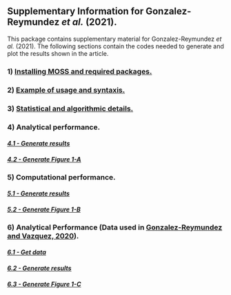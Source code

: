 ## Supplementary Information for Gonzalez-Reymundez *et al.* (2021).

This package contains supplementary material for Gonzalez-Reymundez *et al.* (2021).
The following sections contain the codes needed to generate and plot the results shown in the article.

### 1) [Installing MOSS and required packages.](https://github.com/agugonrey/GonzalezReymundez2021/blob/master/inst/install_req_packages.R)

### 2) [Example of usage and syntaxis.](https://github.com/agugonrey/GonzalezReymundez2021/blob/master/inst/example_syntaxis.R)

### 3) [Statistical and algorithmic details.](https://github.com/agugonrey/GonzalezReymundez2021/blob/master/inst/MOSS-mat%26meth.pdf)

### 4) Analytical performance.
####     [*4.1 - Generate results*](https://github.com/agugonrey/GonzalezReymundez2021/blob/master/inst/analytic_performance_moss.R)
####     [*4.2 - Generate Figure 1-A*](https://github.com/agugonrey/GonzalezReymundez2021/blob/master/inst/make_Figure1_A.R)

### 5) Computational performance.
####    [*5.1 - Generate results*](https://github.com/agugonrey/GonzalezReymundez2021/blob/master/inst/omic_int_comparisons_times.R)
####    [*5.2 - Generate Figure 1-B*](https://github.com/agugonrey/GonzalezReymundez2021/blob/master/inst/make_Figure1_B.R)

### 6) Analytical Performance (Data used in [Gonzalez-Reymundez and Vazquez, 2020](https://www.nature.com/articles/s41598-020-65119-5)).
####    [*6.1 - Get data*](https://data.mendeley.com/datasets/r8p67nfjc8/1)
####    [*6.2 - Generate results*](https://github.com/agugonrey/GonzalezReymundez2021/blob/master/inst/analytic_performance_moss_TCGA.R)
####    [*6.3 - Generate Figure 1-C*](https://github.com/agugonrey/GonzalezReymundez2021/blob/master/inst/make_Figure1_C.R)

